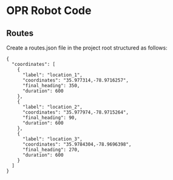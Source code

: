 # OPR Robot Code

## Routes
Create a routes.json file in the project root structured as follows:
```
{
  "coordinates": [
    {
      "label": "location_1",
      "coordinates": "35.977314,-78.9716257",
      "final_heading": 350,
      "duration": 600
    },
    {
      "label": "location_2",
      "coordinates": "35.977974,-78.9715264",
      "final_heading": 90,
      "duration": 600
    },
    {
      "label": "location_3",
      "coordinates": "35.9784304,-78.9696398",
      "final_heading": 270,
      "duration": 600
    }
  ]
}
```